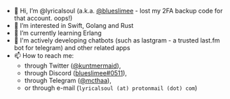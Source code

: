 - 👋 Hi, I’m @lyricalsoul (a.k.a. [@blueslimee](https://github.com/blueslimee) - lost my 2FA backup code for that account. oops!)
- 👀 I’m interested in Swift, Golang and Rust
- 🌱 I’m currently learning Erlang
- 🥁 I'm actively developing chatbots (such as lastgram - a trusted last.fm bot for telegram) and other related apps
- 📫 How to reach me:
  - through Twitter ([@kuntmermaid](https://twitter.com/kuntmermaid)),
  - through Discord ([blueslimee#0511](https://discord.com/users/918911149595045959)),
  - through Telegram ([@mcthaa](https://t.me/mcthaa)),
  - or through e-mail (`lyricalsoul (at) protonmail (dot) com`)

<!---
lyricalsoul/lyricalsoul is a ✨ special ✨ repository because its `README.md` (this file) appears on your GitHub profile.
You can click the Preview link to take a look at your changes.
--->
